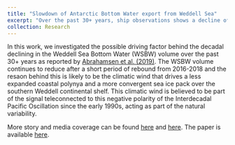 ```yaml
---
title: "Slowdown of Antarctic Bottom Water export from Weddell Sea"
excerpt: "Over the past 30+ years, ship observations shows a decline of Weddell Sea Bottom Water volume - a precursor water mass for Weddell-origin AABW. The schematic below depicts the water mass circulation in Weddell Sea. <br/><img src='/images/WSBW_red.png'>"
collection: Research
---
```


In this work, we investigated the possible driving factor behind the decadal declining in the Weddell Sea Bottom Water (WSBW) volume over the past 30+ years as reported by [Abrahamsen et al. (2019)](https://doi.org/10.1038/s41558-019-0561-2). The WSBW volume continues to reduce after a short period of rebound from 2016-2018 and the resaon behind this is likely to be the climatic wind that drives a less expanded coastal polynya and a more convergent sea ice pack over the southern Weddell continental shelf. This climatic wind is believed to be part of the signal teleconnected to this negative polarity of the Interdecadal Pacific Oscillation since the early 1990s, acting as part of the natural variability.

More story and media coverage can be found [here](https://theconversation.com/slowing-deep-southern-ocean-current-may-be-linked-to-natural-climate-cycle-but-thats-no-reason-to-stop-worrying-about-melting-antarctic-ice-205341) and [here](https://www.bas.ac.uk/media-post/antarctic-bottom-water-shrinking-warming/). The paper is available [here](https://doi.org/10.1038/s41558-023-01695-4).
